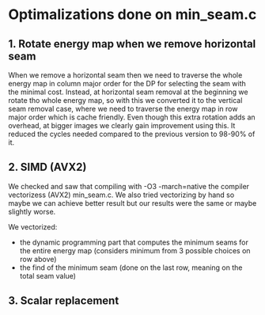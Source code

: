 # Optimalizations done on min_seam.c

## 1. Rotate energy map when we remove horizontal seam
When we remove a horizontal seam then we need to traverse the whole energy map in column major order for the DP for selecting the seam with the minimal cost. Instead, at horizontal seam removal at the beginning we rotate tho whole energy map, so with this we converted it to the vertical seam removal case, where we need to traverse the energy map in row major order which is cache friendly.
Even though this extra rotation adds an overhead, at bigger images we clearly gain improvement using this. It reduced the cycles needed compared to the previous version to 98-90% of it.


## 2. SIMD (AVX2)
We checked and saw that compiling with -O3 -march=native the compiler vectorizess (AVX2) min_seam.c. We also tried vectorizing by hand so maybe we can achieve better result but our results were the same or maybe slightly worse.

We vectorized:

* the dynamic programming part that computes the minimum seams for the entire energy map (considers minimum from 3 possible choices on row above)
* the find of the minimum seam (done on the last row, meaning on the total seam value)

## 3. Scalar replacement